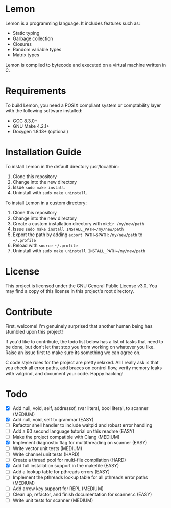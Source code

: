 # Lemon

Lemon is a programming language. It includes features such as:

- Static typing
- Garbage collection
- Closures
- Random variable types
- Matrix types

Lemon is compiled to bytecode and executed on a virtual machine written in C.

# Requirements

To build Lemon, you need a POSIX compliant system or comptability layer with the following software installed:

- GCC 8.3.0+
- GNU Make 4.2.1+
- Doxygen 1.8.13+ (optional)

# Installation Guide

To install Lemon in the default directory /usr/local/bin:

1. Clone this repository
2. Change into the new directory
3. Issue `sudo make install`.
4. Uninstall with `sudo make uninstall`.

To install Lemon in a custom directory:

1. Clone this repository
2. Change into the new directory
3. Create a custom installation directory with `mkdir /my/new/path`
4. Issue `sudo make install INSTALL_PATH=/my/new/path`
5. Export the path by adding `export PATH=$PATH:/my/new/path` to `~/.profile`
6. Reload with `source ~/.profile`
4. Uninstall with `sudo make uninstall INSTALL_PATH=/my/new/path`

# License

This project is licensed under the GNU General Public License v3.0. You may find a copy of this license in this project's root directory.

# Contribute

First, welcome! I'm genuinely surprised that another human being has stumbled upon this project!

If you'd like to contribute, the todo list below has a list of tasks that need to be done, but don't let that stop you from working on whatever you like. Raise an issue first to make sure its something we can agree on.

C code style rules for the project are pretty relaxed. All I really ask is that you check all error paths, add braces on control flow, verify memory leaks with valgrind, and document your code. Happy hacking!

# Todo

- [X] Add null, void, self, addressof, rvar literal, bool literal, to scanner (MEDIUM)
- [X] Add null, void, self to grammar (EASY)
- [ ] Refactor shell handler to include waitpid and robust error handling
- [ ] Add a 60 second language tutorial on this readme (EASY)
- [ ] Make the project compatible with Clang (MEDIUM)
- [X] Implement diagnostic flag for multithreading on scanner (EASY)
- [ ] Write vector unit tests (MEDIUM)
- [ ] Write channel unit tests (HARD)
- [ ] Create a thread pool for multi-file compilation (HARD)
- [X] Add full installation support in the makefile (EASY)
- [ ] Add a lookup table for pthreads errors (EASY)
- [ ] Implement the pthreads lookup table for all pthreads error paths (MEDIUM)
- [ ] Add arrow key support for REPL (MEDIUM)
- [ ] Clean up, refactor, and finish documentation for scanner.c (EASY)
- [ ] Write unit tests for scanner (MEDIUM)
